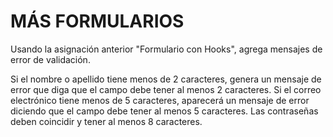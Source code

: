 # MÁS FORMULARIOS

Usando la asignación anterior "Formulario con Hooks", agrega mensajes de error de validación.

Si el nombre o apellido tiene menos de 2 caracteres, genera un mensaje de error que diga que el campo debe tener al menos 2 caracteres.
Si el correo electrónico tiene menos de 5 caracteres, aparecerá un mensaje de error diciendo que el campo debe tener al menos 5 caracteres.
Las contraseñas deben coincidir y tener al menos 8 caracteres.